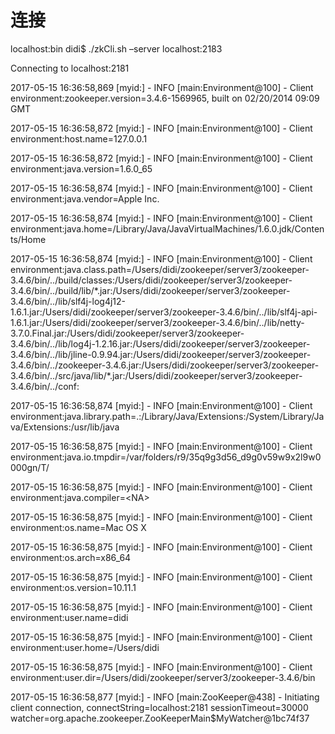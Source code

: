 # 连接

localhost:bin didi$ ./zkCli.sh –server localhost:2183

Connecting to localhost:2181

2017-05-15 16:36:58,869 \[myid:\] - INFO \[main:Environment@100\] - Client environment:zookeeper.version=3.4.6-1569965, built on 02/20/2014 09:09 GMT

2017-05-15 16:36:58,872 \[myid:\] - INFO \[main:Environment@100\] - Client environment:host.name=127.0.0.1

2017-05-15 16:36:58,872 \[myid:\] - INFO \[main:Environment@100\] - Client environment:java.version=1.6.0\_65

2017-05-15 16:36:58,874 \[myid:\] - INFO \[main:Environment@100\] - Client environment:java.vendor=Apple Inc.

2017-05-15 16:36:58,874 \[myid:\] - INFO \[main:Environment@100\] - Client environment:java.home=/Library/Java/JavaVirtualMachines/1.6.0.jdk/Contents/Home

2017-05-15 16:36:58,874 \[myid:\] - INFO \[main:Environment@100\] - Client environment:java.class.path=/Users/didi/zookeeper/server3/zookeeper-3.4.6/bin/../build/classes:/Users/didi/zookeeper/server3/zookeeper-3.4.6/bin/../build/lib/\*.jar:/Users/didi/zookeeper/server3/zookeeper-3.4.6/bin/../lib/slf4j-log4j12-1.6.1.jar:/Users/didi/zookeeper/server3/zookeeper-3.4.6/bin/../lib/slf4j-api-1.6.1.jar:/Users/didi/zookeeper/server3/zookeeper-3.4.6/bin/../lib/netty-3.7.0.Final.jar:/Users/didi/zookeeper/server3/zookeeper-3.4.6/bin/../lib/log4j-1.2.16.jar:/Users/didi/zookeeper/server3/zookeeper-3.4.6/bin/../lib/jline-0.9.94.jar:/Users/didi/zookeeper/server3/zookeeper-3.4.6/bin/../zookeeper-3.4.6.jar:/Users/didi/zookeeper/server3/zookeeper-3.4.6/bin/../src/java/lib/\*.jar:/Users/didi/zookeeper/server3/zookeeper-3.4.6/bin/../conf:

2017-05-15 16:36:58,874 \[myid:\] - INFO \[main:Environment@100\] - Client environment:java.library.path=.:/Library/Java/Extensions:/System/Library/Java/Extensions:/usr/lib/java

2017-05-15 16:36:58,875 \[myid:\] - INFO \[main:Environment@100\] - Client environment:java.io.tmpdir=/var/folders/r9/35q9g3d56\_d9g0v59w9x2l9w0000gn/T/

2017-05-15 16:36:58,875 \[myid:\] - INFO \[main:Environment@100\] - Client environment:java.compiler=&lt;NA&gt;

2017-05-15 16:36:58,875 \[myid:\] - INFO \[main:Environment@100\] - Client environment:os.name=Mac OS X

2017-05-15 16:36:58,875 \[myid:\] - INFO \[main:Environment@100\] - Client environment:os.arch=x86\_64

2017-05-15 16:36:58,875 \[myid:\] - INFO \[main:Environment@100\] - Client environment:os.version=10.11.1

2017-05-15 16:36:58,875 \[myid:\] - INFO \[main:Environment@100\] - Client environment:user.name=didi

2017-05-15 16:36:58,875 \[myid:\] - INFO \[main:Environment@100\] - Client environment:user.home=/Users/didi

2017-05-15 16:36:58,875 \[myid:\] - INFO \[main:Environment@100\] - Client environment:user.dir=/Users/didi/zookeeper/server3/zookeeper-3.4.6/bin

2017-05-15 16:36:58,877 \[myid:\] - INFO \[main:ZooKeeper@438\] - Initiating client connection, connectString=localhost:2181 sessionTimeout=30000 watcher=org.apache.zookeeper.ZooKeeperMain$MyWatcher@1bc74f37

